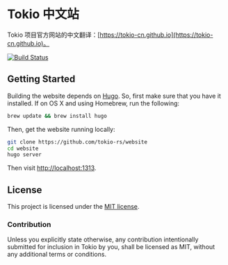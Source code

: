 # Tokio 中文站

Tokio 项目官方网站的中文翻译：[https://tokio-cn.github.io](https://tokio-cn.github.io)。

[![Build Status](https://travis-ci.org/hltj/tokio-website-cn.svg?branch=master)](https://travis-ci.org/hltj/tokio-website-cn)

## Getting Started

Building the website depends on [Hugo](http://gohugo.io). So, first make sure
that you have it installed. If on OS X and using Homebrew, run the following:

```sh
brew update && brew install hugo
```

Then, get the website running locally:

```sh
git clone https://github.com/tokio-rs/website
cd website
hugo server
```

Then visit [http://localhost:1313](http://localhost:1313).

## License

This project is licensed under the [MIT license](LICENSE).

### Contribution

Unless you explicitly state otherwise, any contribution intentionally submitted
for inclusion in Tokio by you, shall be licensed as MIT, without any additional
terms or conditions.
